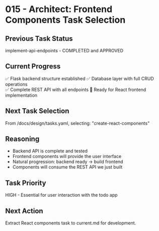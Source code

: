 # 015 - Architect: Frontend Components Task Selection

## Previous Task Status
implement-api-endpoints - COMPLETED and APPROVED

## Current Progress
✅ Flask backend structure established
✅ Database layer with full CRUD operations  
✅ Complete REST API with all endpoints
🔄 Ready for React frontend implementation

## Next Task Selection
From /docs/design/tasks.yaml, selecting: "create-react-components"

## Reasoning
- Backend API is complete and tested
- Frontend components will provide the user interface
- Natural progression: backend ready → build frontend
- Components will consume the REST API we just built

## Task Priority
HIGH - Essential for user interaction with the todo app

## Next Action
Extract React components task to current.md for development.